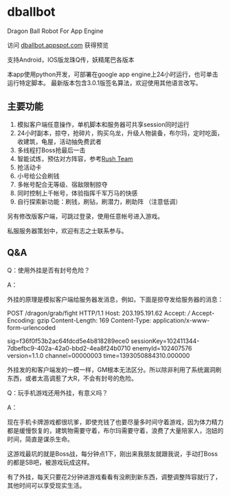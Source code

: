 dballbot
========

Dragon Ball Robot For App Engine

访问 [dballbot.appspot.com](http://dballbot.appspot.com/) 获得预览

支持Android，IOS版龙珠Q传，妖精尾巴各版本

本app使用python开发，可部署在google app engine上24小时运行，也可单击运行特定脚本。
最新版本包含3.0.1版签名算法，欢迎使用其他语言改写。

主要功能
-----------

1. 模拟客户端任意操作，单机脚本和服务器可共享session同时运行
2. 24小时副本，掠夺，抢碎片，购买乌龙，升级人物装备，布尔玛，定时吃面，收建筑，龟屋，活动抽免费武者
3. 多线程打Boss抢最后一击
4. 智能试炼，预估对方阵容，参考[Rush Team](http://dballbot.appspot.com/rush)
5. 抢活动卡
6. 小号给公会刷钱
7. 多帐号配合无等级、宿敌限制掠夺
8. 同时控制上千帐号，体验指挥千军万马的快感
9. 自行探索新功能：刷钱，刷钻，刷潜力，刷助阵 （注意低调）

另有修改版客户端，可跳过登录，使用任意帐号进入游戏。

私服服务器策划中，欢迎有志之士联系参与。

Q&A
-----------

Q：使用外挂是否有封号危险？

A：

外挂的原理是模拟客户端给服务器发消息，例如，下面是掠夺发给服务器的消息：


  POST /dragon/grab/fight HTTP/1.1
  Host: 203.195.191.62
  Accept: */*
  Accept-Encoding: gzip
  Content-Length: 169
  Content-Type: application/x-www-form-urlencoded
  
  sig=f36f0f53b2ac64fdcd5e4b818289ece0
  sessionKey=102411344-7dbefbc9-402a-42a0-bbd2-4ea8f24b0710
  enemyId=102407576
  version=1.1.0
  channel=00000003
  time=1393050884310.000000


外挂发的和客户端发的一模一样，GM根本无法区分。所以除非利用了系统漏洞刷东西，或者太高调惹了大R，不会有封号的危险。

Q：玩手机游戏还用外挂，有意义吗？

A：

现在手机卡牌游戏都很坑爹，即使充钱了也要尽量多时间守着游戏，因为体力精力都是缓慢恢复的，建筑物需要守着，布尔玛需要守着，浪费了大量陪家人，泡妞的时间，简直是谋杀生命。

这游戏最坑的就是Boss战，每分钟点1下，刚出来我朋友就跟我说，手动打Boss的都是SB吧，被游戏玩成这样。

有了外挂，每天只要花2分钟进游戏看看有没刷到新东西，调整调整阵容就行了，其他时间可以享受现实生活。
